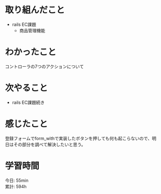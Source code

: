 # 取り組んだこと       
- rails EC課題
  - 商品管理機能 
# わかったこと  
コントローラの7つのアクションについて  
# 次やること  
- rails EC課題続き
# 感じたこと
登録フォームでform_withで実装したボタンを押しても何も起こらないので、明日はその部分を調べて解決したいと思う。  
# 学習時間  
今日: 55min          
累計: 594h                
